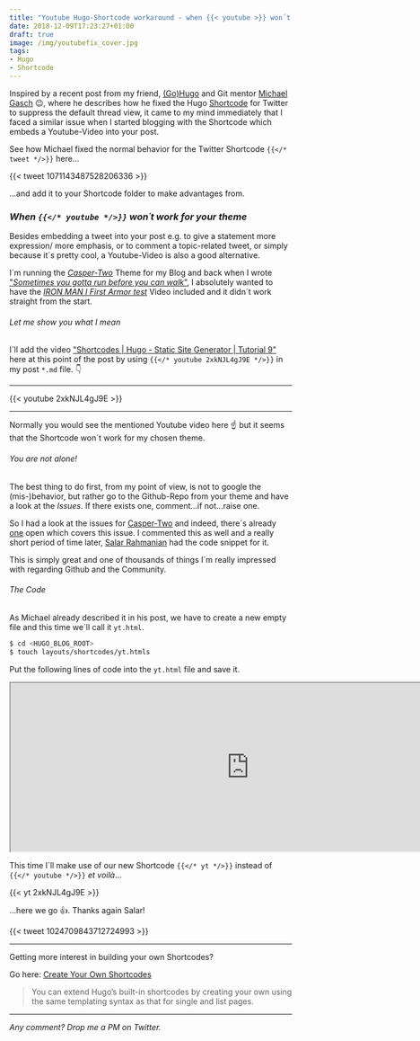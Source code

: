 ```yaml
---
title: "Youtube Hugo-Shortcode workaround - when {{< youtube >}} won´t work"
date: 2018-12-09T17:23:27+01:00
draft: true
image: /img/youtubefix_cover.jpg
tags:
- Hugo
- Shortcode
---
```

Inspired by a recent post from my friend, <a href="https://gohugo.io/" target="_blank">(Go)Hugo</a> and Git mentor <a href="https://twitter.com/embano1" target="_blank">Michael Gasch</a> :wink:, where he describes how he fixed the Hugo <a href="https://gohugo.io/content-management/shortcodes/" target="_blank">Shortcode</a> for Twitter to suppress the default thread view, it came to my mind immediately that I faced a similar issue when I started blogging with the Shortcode which embeds a Youtube-Video into your post.

See how Michael fixed the normal behavior for the Twitter Shortcode `{{</* tweet */>}}` here...

{{< tweet 1071143487528206336 >}}

...and add it to your Shortcode folder to make advantages from.

### *When `{{</* youtube */>}}` won´t work for your theme*

Besides embedding a tweet into your post e.g. to give a statement more expression/ more emphasis, or to comment a topic-related tweet, or simply because it´s pretty cool, a Youtube-Video is also a good alternative.

I´m running the <a href="https://themes.gohugo.io/hugo-casper-two/" target="_blank">*Casper-Two*</a> Theme for my Blog and back when I wrote <a href="https://rguske.github.io/post/sometimes-you-gotta-run-before-you-can-walk/" target="_blank">"*Sometimes you gotta run before you can walk*"</a>, I absolutely wanted to have the <a href="https://www.youtube.com/watch?time_continue=2&v=1VrHeInDwwg" target="_blank">*IRON MAN I First Armor test*</a> Video included and it didn´t work straight from the start.

###### *Let me show you what I mean* 

I´ll add the video <a href="https://www.youtube.com/watch?v=2xkNJL4gJ9E&list=PLLAZ4kZ9dFpOnyRlyS-liKL5ReHDcj4G3&index=9" target="_blank">"Shortcodes | Hugo - Static Site Generator | Tutorial 9"</a> here at this point of the post by using `{{</* youtube 2xkNJL4gJ9E */>}}` in my post `*.md` file. :point_down:

---
{{< youtube 2xkNJL4gJ9E >}}

---

Normally you would see the mentioned Youtube video here :point_up: but it seems that the Shortcode won´t work for my chosen theme. 

###### You are not alone!

The best thing to do first, from my point of view, is not to google the (mis-)behavior, but rather go to the Github-Repo from your theme and have a look at the *Issues*. If there exists one, comment...if not...raise one. 

So I had a look at the issues for <a href="https://github.com/eueung/hugo-casper-two" target="_blank">Casper-Two</a> and indeed, there´s already <a href="https://github.com/eueung/hugo-casper-two/issues/5" target="_blank">one</a> open which covers this issue. I commented this as well and a really short period of time later, <a href="https://twitter.com/SalarRahmanian" target="_blank">Salar Rahmanian</a> had the code snippet for it. 

This is simply great and one of thousands of things I´m really impressed with regarding Github and the Community.

###### The Code

As Michael already described it in his post, we have to create a new empty file and this time we´ll call it `yt.html`.

```bash
$ cd <HUGO_BLOG_ROOT>
$ touch layouts/shortcodes/yt.htmls
```

Put the following lines of code into the `yt.html` file and save it.

<iframe
  src="https://carbon.now.sh/embed/?bg=rgba(19%2C20%2C19%2C1)&t=cobalt&wt=sharp&l=htmlmixed&ds=false&dsyoff=41px&dsblur=39px&wc=true&wa=true&pv=5px&ph=5px&ln=false&fm=Hack&fs=14px&lh=133%25&si=false&code=%253Ciframe%2520src%253D%2522https%253A%252F%252Fwww.youtube.com%252Fembed%252F%257B%257B%2520index%2520.Params%25200%2520%257D%257D%253Fstart%253D%257B%257B%2520index%2520.Params%25201%2520%257D%257D%2522%250Astyle%253D%2522position%253A%2520absolute%253B%2520top%253A%25200%253B%2520left%253A%25200%253B%2520width%253A%2520560%253B%2520height%253A%2520315%253B%2522%2520allowfullscreen%2520frameborder%253D%25220%2522%2520title%253D%2522YouTube%2520Video%2522%253E%253C%252Fiframe%253E&es=4x&wm=false"
  style="transform:scale(1.0); width:850px; height:300px; border:1; overflow:hidden;"
  sandbox="allow-scripts allow-same-origin">
</iframe>

This time I´ll make use of our new Shortcode `{{</* yt */>}}` instead of `{{</* youtube */>}}` *et voilà*...

{{< yt 2xkNJL4gJ9E >}}

...here we go :thumbsup:. Thanks again Salar!

{{< tweet 1024709843712724993 >}}

---

Getting more interest in building your own Shortcodes?

Go here: <a href="https://gohugo.io/templates/shortcode-templates/" target="_blank">Create Your Own Shortcodes</a>

> You can extend Hugo’s built-in shortcodes by creating your own using the same templating syntax as that for single and list pages.

---

*Any comment? Drop me a PM on Twitter.*